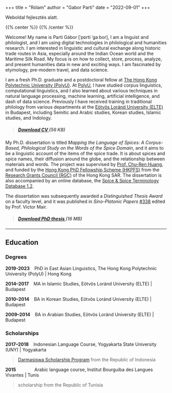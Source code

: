 +++
title = "Rólam"
author = "Gabor Parti"
date = "2022-09-01"
+++

Weboldal fejlesztés alatt.

{{% center %}}
<i class="fa fa-cog fa-spin fa-2x fa-fw"></i>
{{% /center %}}


<!-- <div class="avatar"><img src="/images/avatar.jpg" alt="avatar"></div>

Parti Gábor vagyok, nyelvész és filológus.  digitális technológiákat használok filológiai és bölcsészettudományi kutatásokban. Érdekelnek a nyelvi és kulturális cserék a történelmi ázsiai kereskedelmi útvonalakon, különösen az Indiai-óceánon és a Tengeri Selyemút körül. Arra fókuszálok, hogyan gyűjtsek, tárolhatok, dolgozhatok fel, elemezhetek és új és izgalmas módon mutathatok be humántudományi adatokat. Lenyűgözött az etimológia, a premodern utazás és az adattudomány.

Friss Ph.D. vagyok. végzett és posztdoktori ösztöndíjas a [The Hong Kong Polytechnic University (PolyU)]-n (https://www.polyu.edu.hk/). A [PolyU]-nál (https://www.polyu.edu.hk/cbs/study/research-postgraduate-programme/phd-or-mphil-study) korpusznyelvészetet, számítógépes nyelvészetet tanultam, és tanultam a különféle technikák a természetes nyelvi feldolgozásban, a gépi tanulásban, a mesterséges intelligenciában és az adattudományban. Korábban a budapesti [ELTE] (https://www.btk.elte.hu/) különböző tanszékein kaptam hagyományos filológiai képzést, többek között szemita és arabisztika, koreanisztika, iszlám szakon. tanulmányok és indológia.

> ##### **[Önéletrajz letöltése <i class="fa fa-file-pdf-o" aria-hidden="true"></i>](/files/cv.pdf "Open/download Curriculum Vitae")** (56 KB)

A Ph.D. A disszertáció *A fűszerek nyelvének feltérképezése: korpusz alapú filológiai tanulmány a fűszertartomány szavairól* címet viseli, és célja a fűszerkereskedelem tárgyainak nyelvi ismertetése. Fűszerekről és fűszernevekről, ezek elterjedéséről a földkerekségen, valamint az anyagok és szavak kapcsolatáról szól. A projektet [Prof. Chu-Ren Huang](https://research.polyu.edu.hk/en/persons/chu-ren-huang), és a [Hong Kong PhD Fellowship Scheme (HKPFS)] finanszírozza (https://cerg1. ugc.edu.hk/hkpfs/index.html) a [Research Grants Council (RGC)] (https://www.ugc.edu.hk/eng/rgc/) Hongkong KKT-tól. A disszertációhoz egy online adatbázis is kapcsolódik, a [Spice & Spice Terminology Database 1.2] (https://partigabor.github.io/spice/).

A disszertációt ezt követően oktatói szinten *Distinguished Thesis Award* díjjal jutalmazták, és megjelent a *Sino-Platonic Papers* [#338](https://www.sino-platonic.org/), szerkesztette Prof. Victor. Mair.

> ##### **[PhD-dolgozat letöltése <i class="fa fa-file-pdf-o" aria-hidden="true"></i>](/files/partigabor-phd-thesis-final -20230303.pdf "Dokumentum letöltése.")** (16 MB)

***

## Oktatás

### Fokok

**2019-2023** &ensp; PhD kelet-ázsiai nyelvészetből, a Hong Kong Polytechnic University (PolyU) | Hong Kong

**2014–2017** &ensp; Iszlámtudomány MA, ELTE (ELTE) | Budapest

**2010–2014** &ensp; BA koreaisztika szakon, ELTE (ELTE) | Budapest

**2009–2014** &ensp; Arabisztika BA, ELTE | Budapest

### Ösztöndíjak

**2017–2018** &ensp; Indonéz nyelvtanfolyam, Yogyakarta Állami Egyetem (UNY) | Yogyakarta

> [Darmasiswa ösztöndíjprogram](https://darmasiswa.kemdikbud.go.id/) az Indonéz Köztársaságból

**2015** &emsp; &emsp; &emsp; Arab nyelvtanfolyam, Institut Bourguiba des Langues Vivantes | Tunisz

> ösztöndíj a Tunéziai Köztársaságtól -->




















Welcome! My name is Parti Gábor [ˈpɒrti ˈɡaːbor], I am a linguist and philologist, and I am using digital technologies in philological and humanities research. I am interested in linguistic and cultural exchange along historic trade routes in Asia, especially around the Indian Ocean world and the Maritime Silk Road. My focus is on how to collect, store, process, analyze, and present humanities data in new and exciting ways. I am fascinated by etymology, pre-modern travel, and data science.

I am a fresh Ph.D. graduate and a postdoctoral fellow at [The Hong Kong Polytechnic University (PolyU)](https://www.polyu.edu.hk/). At [PolyU](https://www.polyu.edu.hk/cbs/study/research-postgraduate-programme/phd-or-mphil-study), I have studied corpus linguistics, computational linguistics, and I also learned about various techniques in natural language processing, machine learning, artificial intelligence, and dash of data science. Previously I have received training in traditional philology from various departments at the [Eötvös Loránd University (ELTE)](https://www.btk.elte.hu/en/) in Budapest, including Semitic and Arabic studies, Korean studies, Islamic studies, and Indology.

> ##### **[Download CV <i class="fa fa-file-pdf-o" aria-hidden="true"></i>](/files/cv.pdf "Open/download Curriculum Vitae")**  (56 KB)

My Ph.D. dissertation is titled *Mapping the Language of Spices: A Corpus-Based, Philological Study on the Words of the Spice Domain*, and it aims to be a linguistic account of the items of the spice trade. It is about spices and spice names, their diffusion around the globe, and the relationship between materials and words. The project was supervised by [Prof. Chu-Ren Huang](https://research.polyu.edu.hk/en/persons/chu-ren-huang), and funded by the [Hong Kong PhD Fellowship Scheme (HKPFS)](https://cerg1.ugc.edu.hk/hkpfs/index.html) from the [Research Grants Council (RGC)](https://www.ugc.edu.hk/eng/rgc/) of the Hong Kong SAR. The dissertation is also accompanied by an online database, the [Spice & Spice Terminology Database 1.2](https://partigabor.github.io/spice/).

The dissertation was subsequently awarded a *Distinguished Thesis Award* on a faculty level, and it was published in *Sino-Platonic Papers* [#338](https://www.sino-platonic.org/) edited by Prof. Victor Mair.

> ##### **[Download PhD thesis <i class="fa fa-file-pdf-o" aria-hidden="true"></i>](/files/partigabor-phd-thesis-final-20230303.pdf "Download thesis document.")** (16 MB)

***

## Education

### Degrees

**2019-2023** &ensp; PhD in East Asian Linguistics, The Hong Kong Polytechnic University (PolyU) | Hong Kong

**2014–2017** &ensp; MA in Islamic Studies, Eötvös Loránd University (ELTE) | Budapest

**2010–2014** &ensp; BA in Korean Studies, Eötvös Loránd University (ELTE) | Budapest

**2009–2014** &ensp; BA in Arabian Studies, Eötvös Loránd University (ELTE) | Budapest

### Scholarships

**2017–2018** &ensp; Indonesian Language Course, Yogyakarta State University (UNY) | Yogyakarta

> [Darmasiswa Scholarship Program](https://darmasiswa.kemdikbud.go.id/) from the Republic of Indonesia

**2015** &emsp; &emsp; &emsp; Arabic language course, Institut Bourguiba des Langues Vivantes | Tunis

> scholarship from the Republic of Tunisia